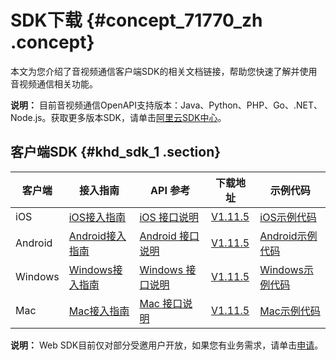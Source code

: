 # SDK下载 {#concept_71770_zh .concept}

本文为您介绍了音视频通信客户端SDK的相关文档链接，帮助您快速了解并使用音视频通信相关功能。

**说明：** 目前音视频通信OpenAPI支持版本：Java、Python、PHP、Go、.NET、Node.js。获取更多版本SDK，请单击[阿里云SDK中心](https://developer.aliyun.com/tools/sdk)。

## 客户端SDK {#khd_sdk_1 .section}

|客户端|接入指南|API 参考|下载地址|示例代码|
|---|----|------|----|----|
|iOS|[iOS接入指南](https://helpcdn.aliyun.com/document_detail/74888.html)|[iOS 接口说明](https://helpcdn.aliyun.com/document_detail/109088.html)|[V1.11.5](http://docs-aliyun.cn-hangzhou.oss.aliyun-inc.com/assets/attach/125415/cn_zh/1564653804714/AliRTCSdk_1.11.5.1907174.zip)|[iOS示例代码](http://docs-aliyun.cn-hangzhou.oss.aliyun-inc.com/assets/attach/125415/cn_zh/1564652128038/RtcSample.zip)|
|Android|[Android接入指南](https://helpcdn.aliyun.com/document_detail/74930.html)|[Android 接口说明](https://helpcdn.aliyun.com/document_detail/109082.html)|[V1.11.5](http://docs-aliyun.cn-hangzhou.oss.aliyun-inc.com/assets/attach/125204/cn_zh/1564562210629/AliRTCSdk_1.11.5.1907174.zip)|[Android示例代码](http://docs-aliyun.cn-hangzhou.oss.aliyun-inc.com/assets/attach/125204/cn_zh/1564562308685/RtcSample.zip)|
|Windows|[Windows接入指南](https://helpcdn.aliyun.com/document_detail/74881.html)|[Windows 接口说明](https://helpcdn.aliyun.com/document_detail/109125.html)|[V1.11.5](http://docs-aliyun.cn-hangzhou.oss.aliyun-inc.com/assets/attach/125204/cn_zh/1564562268645/AliRTCSdk_1.11.5.1907174.zip)|[Windows示例代码](http://docs-aliyun.cn-hangzhou.oss.aliyun-inc.com/assets/attach/125204/cn_zh/1564562382418/RtcSample.zip)|
|Mac|[Mac接入指南](https://helpcdn.aliyun.com/document_detail/75023.html)|[Mac 接口说明](https://helpcdn.aliyun.com/document_detail/109116.html)|[V1.11.5](http://docs-aliyun.cn-hangzhou.oss.aliyun-inc.com/assets/attach/125204/cn_zh/1564562248585/AliRTCSdk_1.11.5.1907174.zip)|[Mac示例代码](http://docs-aliyun.cn-hangzhou.oss.aliyun-inc.com/assets/attach/125204/cn_zh/1564562353836/RtcSample.zip)|

**说明：** Web SDK目前仅对部分受邀用户开放，如果您有业务需求，请单击[申请](https://page.aliyun.com/form/act878195301/index.htm)。

